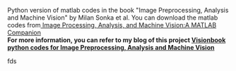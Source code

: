 Python version of matlab codes in the book 
"Image Preprocessing, Analysis and Machine Vision" by Milan Sonka et al.
You can download the matlab codes from[ Image Processing, Analysis, and Machine Vision:A MATLAB Companion](http://visionbook.felk.cvut.cz)</br>
**For more information, you can refer to my blog of this project [Visionbook python codes
for Image Preprocessing, Analysis and Machine Vision](https://holdlen2dh.github.io/visionbook_python_codes/index.html)**


fds
